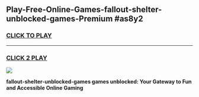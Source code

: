 
## Play-Free-Online-Games-fallout-shelter-unblocked-games-Premium #as8y2
<h3>
<a href="https://premium.freeplayer.one?title=fallout-shelter-unblocked-games&ref=8M">CLICK TO PLAY</a></h3>
<hr>

<h3>
<a href="https://premium.freeplayer.one?title=fallout-shelter-unblocked-games&ref=8M">CLICK 2 PLAY</a>
  
</h3>

<a href="https://premium.freeplayer.one?title=fallout-shelter-unblocked-games&ref=8M"><img src="https://clearcache.store/games.png"></a>


**fallout-shelter-unblocked-games games unblocked: Your Gateway to Fun and Accessible Online Gaming**
